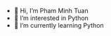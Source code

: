- 👋 Hi, I’m Pham Minh Tuan
- 👀 I’m interested in Python
- 🌱 I’m currently learning Python
<!---
TuanPhamUTE/TuanPhamUTE is a ✨ special ✨ repository because its `README.md` (this file) appears on your GitHub profile.
You can click the Preview link to take a look at your changes.
--->
